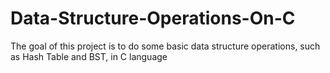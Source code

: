 # Data-Structure-Operations-On-C
The goal of this project is to do some basic data structure operations, such as Hash Table and BST, in C language
